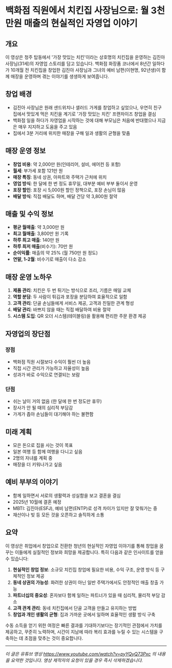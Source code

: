 # 백화점 직원에서 치킨집 사장님으로: 월 3천만원 매출의 현실적인 자영업 이야기

## 개요

이 영상은 청주 탑동에서 '가장 맛있는 치킨'이라는 상호명의 치킨집을 운영하는 김진아 사장님(31세)의 자영업 스토리를 담고 있습니다. 백화점 화장품 코너에서 8년간 일하다가 10개월 전 치킨집을 창업한 김진아 사장님과 그녀의 예비 남편(이현명, 92년생)이 함께 매장을 운영하며 겪는 이야기를 생생하게 보여줍니다.

## 창업 배경

- 김진아 사장님은 원래 샌드위치나 샐러드 가게를 창업하고 싶었으나, 우연히 친구 집에서 맛있게 먹은 치킨을 계기로 '가장 맛있는 치킨' 프랜차이즈 창업을 결심
- 백화점 일을 하다가 자영업을 시작하는 것에 대해 부모님은 처음에 반대했으나 지금은 매우 지지하고 도움을 주고 있음
- 집에서 3분 거리에 위치한 매장을 구해 일과 생활의 균형을 맞춤

## 매장 운영 정보

- **창업 비용**: 약 2,000만 원(인테리어, 설비, 에어컨 등 포함)
- **월세**: 부가세 포함 121만 원
- **매장 특징**: 동네 상권, 아파트와 주택가 근처에 위치
- **영업 방식**: 한 달에 한 번 정도 휴무일, 대부분 예비 부부 둘이서 운영
- **포장 할인**: 포장 시 5,000원 할인 정책으로, 포장 손님이 많음
- **배달 방식**: 직접 배달도 하며, 배달 건당 약 3,800원 절약

## 매출 및 수익 정보

- **평균 월매출**: 약 3,000만 원
- **최고 월매출**: 3,800만 원 기록
- **하루 최고 매출**: 140만 원
- **하루 최저 매출**(비수기): 70만 원
- **순이익률**: 매출의 약 25% (월 750만 원 정도)
- **연말, 1-2월**: 비수기로 매출이 다소 감소

## 매장 운영 노하우

1. **제품 관리**: 치킨은 두 번 튀기는 방식으로 조리, 기름은 매일 교체
2. **역할 분담**: 두 사람이 튀김과 포장을 분담하여 효율적으로 일함
3. **고객 관리**: 단골 손님들에게 서비스 제공, 고객과 친밀한 관계 형성
4. **배달 관리**: 바쁘지 않을 때는 직접 배달하여 비용 절약
5. **시스템 도입**: QR 오더 시스템(테이블링)을 활용해 편리한 주문 환경 제공

## 자영업의 장단점

### 장점

- 백화점 직원 시절보다 수익이 훨씬 더 높음
- 직접 시간 관리가 가능하고 자율성이 높음
- 성과가 바로 수익으로 연결되는 보람

### 단점

- 쉬는 날이 거의 없음 (한 달에 한 번 정도만 휴무)
- 장사가 안 될 때의 심리적 부담감
- 가게가 좁아 손님들이 대기해야 하는 불편함

## 미래 계획

- 모은 돈으로 집을 사는 것이 목표
- 일본 여행 등 함께 여행을 다니고 싶음
- 2명의 자녀를 계획 중
- 매장을 더 키워나가고 싶음

## 예비 부부의 이야기

- 함께 일하면서 서로의 생활력과 성실함을 보고 결혼을 결심
- 2025년 10월에 결혼 예정
- MBTI: 김진아(ESFJ), 예비 남편(ENTP)로 성격 차이가 있지만 잘 맞춰가는 중
- 재산이나 빚 등 모든 것을 오픈하고 솔직하게 소통

## 요약

이 영상은 취업에서 창업으로 전환한 청년의 현실적인 자영업 이야기를 통해 창업을 꿈꾸는 이들에게 실질적인 정보와 희망을 제공합니다. 특히 다음과 같은 인사이트를 얻을 수 있습니다:

1. **현실적인 창업 정보**: 소규모 치킨집 창업에 필요한 비용, 수익 구조, 운영 방식 등 구체적인 정보 제공
2. **동네 상권의 가능성**: 화려한 상권이 아닌 일반 주택가에서도 안정적인 매출 창출 가능
3. **파트너십의 중요성**: 혼자보다 함께 일하는 파트너가 있을 때 심리적, 물리적 부담 감소
4. **고객 관계 관리**: 동네 치킨집에서 단골 고객을 만들고 유지하는 방법
5. **창업과 개인 생활의 균형**: 집과 가까운 곳에서 일하며 효율적인 생활 방식 구축

수동 소득을 얻기 위한 여정은 빠른 결과를 기대하기보다는 장기적인 관점에서 가치를 제공하고, 꾸준히 노력하며, 시간이 지남에 따라 복리 효과를 누릴 수 있는 시스템을 구축하는 데 초점을 맞추는 것이 중요합니다.

---

_이 글은 유튜브 영상 https://www.youtube.com/watch?v=pyYQyQ73Pxc 의 내용을 요약한 것입니다. 영상 제작자의 요청이 있을 경우 즉시 삭제하겠습니다._
